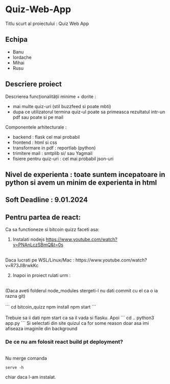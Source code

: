 # Quiz-Web-App

Titlu scurt al proiectului : Quiz Web App

## Echipa

- Banu
- Iordache
- Mihai
- Rusu

## Descriere proiect

Descrierea funcționalității minime + dorite :

- mai multe quiz-uri (stil buzzfeed si poate mbti)
- dupa ce utilizatorul termina quiz-ul poate sa primeasca rezultatul intr-un pdf sau poate si pe mail

Componentele arhitecturale :

- backend : flask cel mai probabil
- frontend : html si css
- transformare in pdf : reportlab (python)
- trimitere mail : smtplib si/ sau Yagmail
- fisiere pentru quiz-uri : cel mai probabil json-uri

## Nivel de experienta : toate suntem incepatoare in python si avem un minim de experienta in html

## Soft Deadline : 9.01.2024

## Pentru partea de react:

Ca sa functioneze si bitcoin quizz faceti asa:

1) Instalati nodejs
https://www.youtube.com/watch?v=PNAnLczSBmQ&t=0s
<br>
Daca lucrati pe WSL/Linux/Mac :
https://www.youtube.com/watch?v=R73JI8rwkKc

2) Inapoi in proiect rulati urm :
<br>
(Daca aveti folderul node_modules stergeti-l nu dati commit cu el ca o ia razna git)
<br><br>
```
cd bitcoin_quizz
npm install 
npm start
```
<br><br>
Trebuie sa ii dati npm start ca sa il vada si flasku. Apoi
```
cd ..
python3 app.py
```
Si selectati din site quizul ca for some reason doar asa imi afiseaza imaginile din background 
<H3>De ce nu am folosit react build pt deployment?</H3>
<br>
Nu merge comanda

```
serve -h
```  
chiar daca l-am instalat.
<br>
